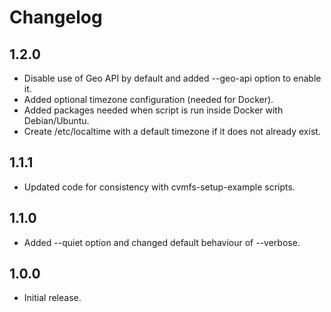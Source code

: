 # Changelog

## 1.2.0

- Disable use of Geo API by default and added --geo-api option to enable it.
- Added optional timezone configuration (needed for Docker).
- Added packages needed when script is run inside Docker with Debian/Ubuntu.
- Create /etc/localtime with a default timezone if it does not already exist.

## 1.1.1

- Updated code for consistency with cvmfs-setup-example scripts.

## 1.1.0

- Added --quiet option and changed default behaviour of --verbose.

## 1.0.0

- Initial release.

